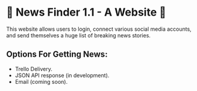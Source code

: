 # :statue_of_liberty: News Finder 1.1 - A Website :statue_of_liberty:

This website allows users to login, connect various social media accounts, and send themselves a huge list of breaking news stories.

## Options For Getting News:
* Trello Delivery.
* JSON API response (in development).
* Email (coming soon).
